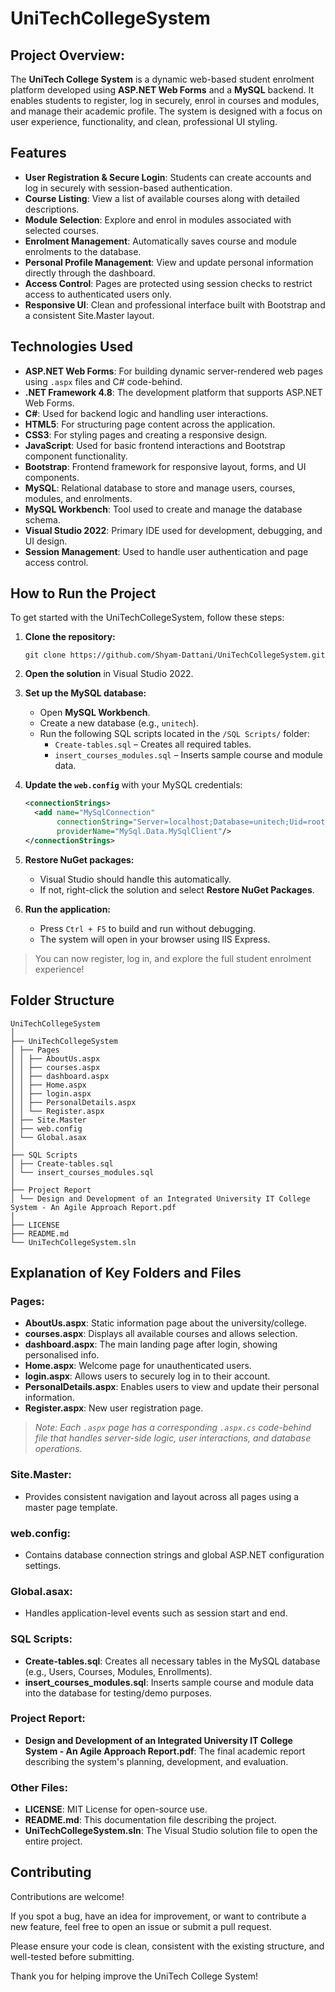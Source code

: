 # UniTechCollegeSystem

## Project Overview:
The **UniTech College System** is a dynamic web-based student enrolment platform developed using **ASP.NET Web Forms** and a **MySQL** backend. It enables students to register, log in securely, enrol in courses and modules, and manage their academic profile. The system is designed with a focus on user experience, functionality, and clean, professional UI styling.

## Features
- **User Registration & Secure Login**: Students can create accounts and log in securely with session-based authentication.
- **Course Listing**: View a list of available courses along with detailed descriptions.
- **Module Selection**: Explore and enrol in modules associated with selected courses.
- **Enrolment Management**: Automatically saves course and module enrolments to the database.
- **Personal Profile Management**: View and update personal information directly through the dashboard.
- **Access Control**: Pages are protected using session checks to restrict access to authenticated users only.
- **Responsive UI**: Clean and professional interface built with Bootstrap and a consistent Site.Master layout.

## Technologies Used

- **ASP.NET Web Forms**: For building dynamic server-rendered web pages using `.aspx` files and C# code-behind.
- **.NET Framework 4.8**: The development platform that supports ASP.NET Web Forms.
- **C#**: Used for backend logic and handling user interactions.
- **HTML5**: For structuring page content across the application.
- **CSS3**: For styling pages and creating a responsive design.
- **JavaScript**: Used for basic frontend interactions and Bootstrap component functionality.
- **Bootstrap**: Frontend framework for responsive layout, forms, and UI components.
- **MySQL**: Relational database to store and manage users, courses, modules, and enrolments.
- **MySQL Workbench**: Tool used to create and manage the database schema.
- **Visual Studio 2022**: Primary IDE used for development, debugging, and UI design.
- **Session Management**: Used to handle user authentication and page access control.

## How to Run the Project

To get started with the UniTechCollegeSystem, follow these steps:

1. **Clone the repository:**
    ```
    git clone https://github.com/Shyam-Dattani/UniTechCollegeSystem.git
    ```

2. **Open the solution** in Visual Studio 2022.

3. **Set up the MySQL database:**
   - Open **MySQL Workbench**.
   - Create a new database (e.g., `unitech`).
   - Run the following SQL scripts located in the `/SQL Scripts/` folder:
     - `Create-tables.sql` – Creates all required tables.
     - `insert_courses_modules.sql` – Inserts sample course and module data.

4. **Update the `web.config`** with your MySQL credentials:
    ```xml
    <connectionStrings>
      <add name="MySqlConnection" 
           connectionString="Server=localhost;Database=unitech;Uid=root;Pwd=yourpassword;" 
           providerName="MySql.Data.MySqlClient"/>
    </connectionStrings>
    ```

5. **Restore NuGet packages:**
   - Visual Studio should handle this automatically.
   - If not, right-click the solution and select **Restore NuGet Packages**.

6. **Run the application:**
   - Press `Ctrl + F5` to build and run without debugging.
   - The system will open in your browser using IIS Express.

> You can now register, log in, and explore the full student enrolment experience!
    
## Folder Structure
```
UniTechCollegeSystem
│
├── UniTechCollegeSystem
│ ├── Pages
│ │ ├── AboutUs.aspx
│ │ ├── courses.aspx
│ │ ├── dashboard.aspx
│ │ ├── Home.aspx
│ │ ├── login.aspx
│ │ ├── PersonalDetails.aspx
│ │ └── Register.aspx
│ ├── Site.Master
│ ├── web.config
│ └── Global.asax
│
├── SQL Scripts
│ ├── Create-tables.sql
│ └── insert_courses_modules.sql
│
├── Project Report
│ └── Design and Development of an Integrated University IT College System - An Agile Approach Report.pdf
│
├── LICENSE
├── README.md
└── UniTechCollegeSystem.sln
```

## Explanation of Key Folders and Files

### Pages:
- **AboutUs.aspx**: Static information page about the university/college.
- **courses.aspx**: Displays all available courses and allows selection.
- **dashboard.aspx**: The main landing page after login, showing personalised info.
- **Home.aspx**: Welcome page for unauthenticated users.
- **login.aspx**: Allows users to securely log in to their account.
- **PersonalDetails.aspx**: Enables users to view and update their personal information.
- **Register.aspx**: New user registration page.

> *Note: Each `.aspx` page has a corresponding `.aspx.cs` code-behind file that handles server-side logic, user interactions, and database operations.*

### Site.Master:
- Provides consistent navigation and layout across all pages using a master page template.

### web.config:
- Contains database connection strings and global ASP.NET configuration settings.

### Global.asax:
- Handles application-level events such as session start and end.

### SQL Scripts:
- **Create-tables.sql**: Creates all necessary tables in the MySQL database (e.g., Users, Courses, Modules, Enrollments).
- **insert_courses_modules.sql**: Inserts sample course and module data into the database for testing/demo purposes.

### Project Report:
- **Design and Development of an Integrated University IT College System - An Agile Approach Report.pdf**: The final academic report describing the system's planning, development, and evaluation.

### Other Files:
- **LICENSE**: MIT License for open-source use.
- **README.md**: This documentation file describing the project.
- **UniTechCollegeSystem.sln**: The Visual Studio solution file to open the entire project.

## Contributing
Contributions are welcome!

If you spot a bug, have an idea for improvement, or want to contribute a new feature, feel free to open an issue or submit a pull request.

Please ensure your code is clean, consistent with the existing structure, and well-tested before submitting.

Thank you for helping improve the UniTech College System!
